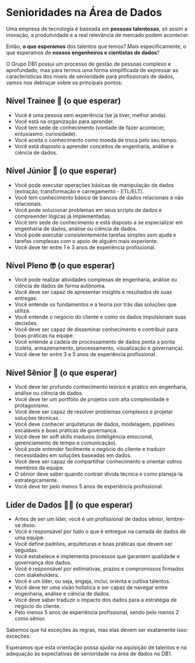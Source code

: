 # Senioridades na Área de Dados

Uma empresa de tecnologia é baseada em **pessoas talentosas**, só assim a inovação, a produtividade e a real relevância de mercado podem acontecer.

Então, **o que esperamos** dos talentos que temos? Mais especificamente, o que esperamos de **nossos engenheiros e cientistas de dados**?

O Grupo DB1 possui um processo de gestão de pessoas complexo e aprofundado, mas para termos uma forma simplificada de expressar as características dos níveis de senioridade para profissionais de dados, vamos nos debruçar sobre os principais pontos:

## Nível Trainee 🐣 (o que esperar)

- Você é uma pessoa sem experiência (se já tiver, melhor ainda).
- Você está na organização para aprender.
- Você tem sede de conhecimento (vontade de fazer acontecer, entusiasmo, curiosidade).
- Você aceita o conhecimento como moeda de troca pelo seu tempo.
- Você está disposto a aprender conceitos de engenharia, análise e ciência de dados.

## Nível Júnior 👶 (o que esperar)

- Você pode executar operações básicas de manipulação de dados (extração, transformação e carregamento - ETL/ELT).
- Você tem conhecimento básico de bancos de dados relacionais e não relacionais.
- Você pode solucionar problemas em seus scripts de dados e compreender lógicas já implementadas.
- Você tem sede de conhecimento e está disposto a se especializar em engenharia de dados, análise ou ciência de dados.
- Você pode executar consistentemente tarefas simples sem ajuda e tarefas complexas com o apoio de alguém mais experiente.
- Você deve ter entre 1 e 3 anos de experiência profissional.

## Nível Pleno 🤓 (o que esperar)

- Você pode realizar atividades complexas de engenharia, análise ou ciência de dados de forma autônoma.
- Você deve ser capaz de apresentar insights e resultados de suas entregas.
- Você entende os fundamentos e a teoria por trás das soluções que utiliza.
- Você entende o negócio do cliente e como os dados impulsionam suas decisões.
- Você deve ser capaz de disseminar conhecimento e contribuir para boas práticas na equipe.
- Você entende a cadeia de processamento de dados ponta a ponta (coleta, armazenamento, processamento, visualização e governança).
- Você deve ter entre 3 e 5 anos de experiência profissional.

## Nível Sênior 👴 (o que esperar)

- Você deve ter profundo conhecimento teórico e prático em engenharia, análise ou ciência de dados.
- Você deve ter um portfólio de projetos com alta complexidade e protagonismo.
- Você deve ser capaz de resolver problemas complexos e projetar soluções técnicas.
- Você deve conhecer arquiteturas de dados, modelagem, pipelines escaláveis e boas práticas de governança.
- Você deve ter soft skills maduros (inteligência emocional, gerenciamento de tempo e comunicação).
- Você pode entender facilmente o negócio do cliente e traduzir necessidades em soluções baseadas em dados.
- Você deve ser capaz de compartilhar conhecimento e orientar outros membros da equipe.
- O sênior deve saber quando contrair dívida técnica e como planejá-la estrategicamente.
- Você deve ter pelo menos 5 anos de experiência profissional.

## Líder de Dados 🧑‍🏫 (o que esperar)

- Antes de ser um líder, você é um profissional de dados sênior, lembre-se disso.
- Você é responsável por tudo o que é entregue na camada de dados de uma equipe.
- Você define padrões, arquiteturas e boas práticas que devem ser seguidas.
- Você estabelece e implementa processos que garantem qualidade e governança dos dados.
- Você é responsável por estimativas, prazos e compromissos firmados com stakeholders.
- Você é um líder, ou seja, engaja, inclui, orienta e cultiva talentos.
- Você deve ter uma visão holística e ser capaz de navegar entre engenharia, análise e ciência de dados.
- Você deve saber traduzir o impacto dos dados para a estratégia de negócio do cliente.
- Pelo menos 5 anos de experiência profissional, sendo pelo menos 2 como sênior.

Sabemos que há exceções às regras, mas elas devem ser exatamente isso: exceções.

Esperamos que esta orientação possa ajudar na aquisição de talentos e na adequação às expectativas de senioridade na área de dados no DB1.